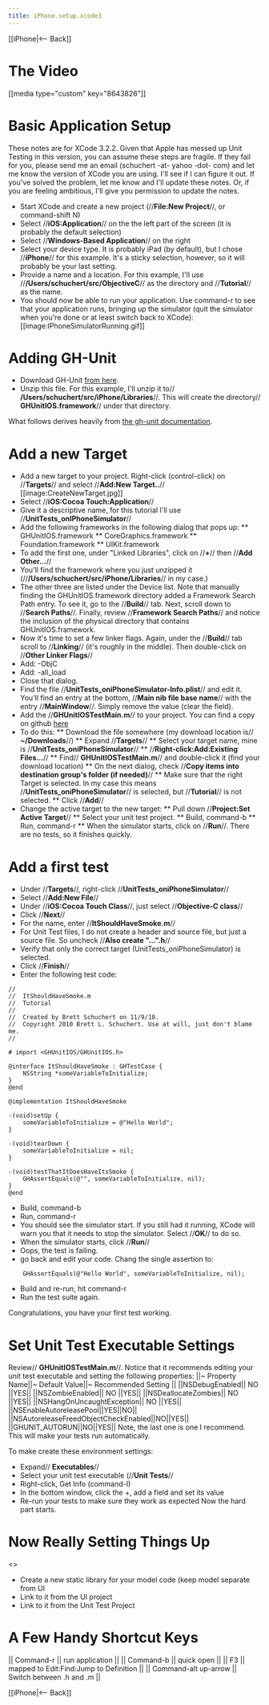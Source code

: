```yaml
---
title: iPhone.setup.xcode3
---
```

[[iPhone|<-- Back]]

# The Video
[[media type="custom" key="8643826"]]
# Basic Application Setup
These notes are for XCode 3.2.2. Given that Apple has messed up Unit Testing in this version, you can assume these steps are fragile. If they fail for you, please send me an email (schuchert -at- yahoo -dot- com) and let me know the version of XCode you are using. I'll see if I can figure it out. If you've solved the problem, let me know and I'll update these notes. Or, if you are feeling ambitious, I'll give you permission to update the notes.

* Start XCode and create a new project (//**File:New Project**//, or command-shift N)
* Select //**iOS:Application**// on the the left part of the screen (it is probably the default selection)
* Select //**Windows-Based Application**// on the right
* Select your device type. It is probably iPad (by default), but I chose //**iPhone**// for this example. It's a sticky selection, however, so it will probably be your last setting.
* Provide a name and a location. For this example, I'll use //**/Users/schuchert/src/ObjectiveC**// as the directory and //**Tutorial**// as the name.
* You should now be able to run your application. Use command-r to see that your application runs, bringing up the simulator (quit the simulator when you're done or at least switch back to XCode):
[[image:IPhoneSimulatorRunning.gif]]

# Adding GH-Unit
* Download GH-Unit [from here](https://github.com/gabriel/gh-unit/archives/master).
* Unzip this file. For this example, I'll unzip it to// **/Users/schuchert/src/iPhone/Libraries**//. This will create the directory// **GHUnitIOS.framework**// under that directory.

What follows derives heavily from [the gh-unit documentation](http://gabriel.github.com/gh-unit/_installing.html).
# Add a new Target
* Add a new target to your project. Right-click (control-click) on //**Targets**// and select //**Add:New Target..**//
[[image:CreateNewTarget.jpg]]
* Select //**iOS:Cocoa Touch:Application**//
* Give it a descriptive name, for this tutorial I'll use //**UnitTests_onIPhoneSimulator**//
* Add the following frameworks in the following dialog that pops up:
** GHUnitIOS.framework
** CoreGraphics.framework
** Foundation.framework
** UIKit.framework
* To add the first one, under "Linked Libraries", click on //**+**// then //**Add Other...**//
* You'll find the framework where you just unzipped it (//**/Users/schuchert/src/iPhone/Libraries**// in my case.)
* The other three are listed under the Device list.
Note that manually finding the GHUnitIOS.framework directory added a Framework Search Path entry. To see it, go to the //**Build**// tab. Next, scroll down to //**Search Paths**//. Finally, review //**Framework Search Paths**// and notice the inclusion of the physical directory that contains GHUnitIOS.framework.
* Now it's time to set a few linker flags. Again, under the //**Build**// tab scroll to //**Linking**// (it's roughly in the middle). Then double-click on //**Other Linker Flags**//
* Add: -ObjC
* Add: -all_load
* Close that dialog.
* Find the file //**UnitTests_oniPhoneSimulator-Info.plist**// and edit it. You'll find an entry at the bottom, //**Main nib file base name**// with the entry //**MainWindow**//. Simply remove the value (clear the field).
* Add the //**GHUnitIOSTestMain.m**// to your project. You can find a copy on github [here](https://github.com/gabriel/gh-unit/raw/master/Project-IPhone/GHUnitIOSTestMain.m)
* To do this:
** Download the file somewhere (my download location is// **~/Downloads**//)
** Expand //**Targets**//
** Select your target name, mine is //**UnitTests_oniPhoneSimulator**//
** //**Right-click:Add:Existing Files...**//
** Find// **GHUnitIOSTestMain.m**// and double-click it (find your download location)
** On the next dialog, check //**Copy items into destination group's folder (if needed)**//
** Make sure that the right Target is selected. In my case this means //**UnitTests_oniPhoneSimulator**// is selected, but //**Tutorial**// is not selected.
** Click //**Add**//
* Change the active target to the new target:
** Pull down //**Project:Set Active Target**//
** Select your unit test project.
** Build, command-b
** Run, command-r
** When the simulator starts, click on //**Run**//. There are no tests, so it finishes quickly.
# Add a first test
* Under //**Targets**//, right-click  //**UnitTests_oniPhoneSimulator**//
* Select //**Add:New File**//
* Under //**iOS:Cocoa Touch Class**//, just select //**Objective-C class**//
* Click //**Next**//
* For the name, enter //**ItShouldHaveSmoke.m**//
* For Unit Test files, I do not create a header and source file, but just a source file. So uncheck //**Also create "...".h**//
* Verify that only the correct target (UnitTests_oniPhoneSimulator) is selected.
* Click //**Finish**//
* Enter the following test code:
```
//
//  ItShouldHaveSmoke.m
//  Tutorial
//
//  Created by Brett Schuchert on 11/9/10.
//  Copyright 2010 Brett L. Schuchert. Use at will, just don't blame me.
//

# import <GHUnitIOS/GHUnitIOS.h>

@interface ItShouldHaveSmoke : GHTestCase {
    NSString *someVariableToInitialize;
}
@end

@implementation ItShouldHaveSmoke

-(void)setUp {
    someVariableToInitialize = @"Hello World";
}

-(void)tearDown {
    someVariableToInitialize = nil;
}

-(void)testThatItDoesHaveItsSmoke {
    GHAssertEquals(@"", someVariableToInitialize, nil);
}
@end
```
* Build, command-b
* Run, command-r
* You should see the simulator start. If you still had it running, XCode will warn you that it needs to stop the simulator. Select //**OK**// to do so.
* When the simulator starts, click //**Run**//
* Oops, the test is failing.
* go back and edit your code. Chang the single assertion to:
```
    GHAssertEquals(@"Hello World", someVariableToInitialize, nil);
```
* Build and re-run, hit command-r
* Run the test suite again.

Congratulations, you have your first test working.
# Set Unit Test Executable Settings
Review// **GHUnitIOSTestMain.m**//. Notice that it recommends editing your unit test executable and setting the following properties:
||~ Property Name||~ Default Value||~ Recommended Setting ||
||NSDebugEnabled||                        NO      ||YES||
||NSZombieEnabled||                       NO       ||YES||
||NSDeallocateZombies||                   NO       ||YES||
||NSHangOnUncaughtException||             NO       ||YES||
||NSEnableAutoreleasePool||YES||NO||
||NSAutoreleaseFreedObjectCheckEnabled||NO||YES||
||GHUNIT_AUTORUN||NO||YES||
Note, the last one is one I recommend. This will make your tests run automatically.

To make create these environment settings:
* Expand// **Executables**//
* Select your unit test executable (//**Unit Tests**//
* Right-click, Get Info (command-I)
* In the bottom window, click the +, add a field and set its value
* Re-run your tests to make sure they work as expected
Now the hard part starts.

# Now Really Setting Things Up
<<to be expanded>>
* Create a new static library for your model code (keep model separate from UI
* Link to it from the UI project
* Link to it from the Unit Test Project
# A Few Handy Shortcut Keys
|| Command-r || run application ||
|| Command-b || quick open ||
|| F3 || mapped to Edit:Find:Jump to Definition ||
|| Command-alt up-arrow || Switch between .h and .m ||


[[iPhone|<-- Back]]
